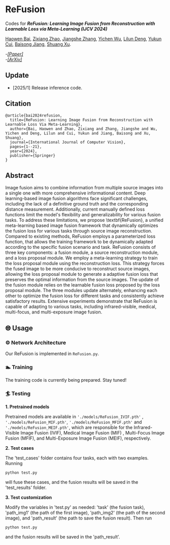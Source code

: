 # ReFusion
Codes for ***ReFusion: Learning Image Fusion from Reconstruction with Learnable Loss via Meta-Learning (IJCV 2024)***

[Haowen Bai](), [Zixiang Zhao](https://zhaozixiang1228.github.io/), [Jiangshe Zhang](http://gr.xjtu.edu.cn/web/jszhang), [Yichen Wu](), [Lilun Deng](), [Yukun Cui](), [Baisong Jiang](), [Shuang Xu](https://shuangxu96.github.io/).

-[*[Paper]*](https://link.springer.com/article/10.1007/s11263-024-02256-8)  
-[*[ArXiv]*](https://arxiv.org/abs/2312.07943)  

## Update
- [2025/1] Release inference code.

## Citation

```
@article{bai2024refusion,
  title={ReFusion: Learning Image Fusion from Reconstruction with Learnable Loss Via Meta-Learning},
  author={Bai, Haowen and Zhao, Zixiang and Zhang, Jiangshe and Wu, Yichen and Deng, Lilun and Cui, Yukun and Jiang, Baisong and Xu, Shuang},
  journal={International Journal of Computer Vision},
  pages={1--21},
  year={2024},
  publisher={Springer}
}
```

## Abstract

Image fusion aims to combine information from multiple source images into a single one with more comprehensive informational content. Deep learning-based image fusion algorithms face significant challenges, including the lack of a definitive ground truth and the corresponding distance measurement. Additionally, current manually defined loss functions limit the model's flexibility and generalizability for various fusion tasks. To address these limitations, we propose \textbf{ReFusion}, a unified meta-learning based image fusion framework that dynamically optimizes the fusion loss for various tasks through source image reconstruction. Compared to existing methods, ReFusion employs a parameterized loss function, that allows the training framework to be dynamically adapted according to the specific fusion scenario and task. ReFusion consists of three key components: a fusion module, a source reconstruction module, and a loss proposal module. We employ a meta-learning strategy to train the loss proposal module using the reconstruction loss.  This strategy forces the fused image to be more conducive to reconstruct source images, allowing the loss proposal module to generate a adaptive fusion loss that preserves the optimal information from the source images. The update of the fusion module relies on the learnable fusion loss proposed by the loss proposal module. The three modules update alternately, enhancing each other to optimize the fusion loss for different tasks and consistently achieve satisfactory results. Extensive experiments demonstrate that ReFusion is capable of adapting to various tasks, including infrared-visible, medical, multi-focus, and multi-exposure image fusion.

## 🌐 Usage

### ⚙ Network Architecture

Our ReFusion is implemented in ``ReFusion.py``.

### 🏊 Training
The training code is currently being prepared. Stay tuned!

### 🏄 Testing

**1. Pretrained models**

Pretrained models are available in ``'./models/ReFusion_IVIF.pth'`` , ``'./models/ReFusion_MIF.pth'``, ``'./models/ReFusion_MFIF.pth'`` and ``'./models/ReFusion_MEIF.pth'``, which are responsible for the Infrared-Visible Image Fusion (IVIF), Medical Image Fusion (MIF) , Multi-Focus Image Fusion (MFIF), and Multi-Exposure Image Fusion (MEIF), respectively. 

**2. Test cases**

The 'test_cases' folder contains four tasks, each with two examples. 
Running 
```
python test.py
``` 
will fuse these cases, and the fusion results will be saved in the 'test_results' folder.

**3. Test customization**

Modify the variables in 'test.py' as needed: 'task' (the fusion task), 'path_img1' (the path of the first image), 'path_img2' (the path of the second image), and 'path_result' (the path to save the fusion result). Then run
```
python test.py
``` 
and the fusion results will be saved in the 'path_result'.